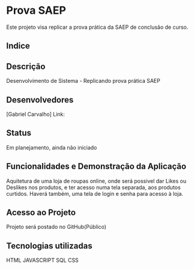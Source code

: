 
# Prova SAEP

Este projeto visa replicar a prova prática da SAEP de conclusão de curso.

## Indice

## Descrição
 Desenvolvimento de Sistema - Replicando prova prática SAEP

## Desenvolvedores
[Gabriel Carvalho] Link:

## Status
Em planejamento, ainda não iniciado

## Funcionalidades e Demonstração da Aplicação
Aquitetura de uma loja de roupas online, onde será possivel dar Likes ou
Deslikes nos produtos, e ter acesso numa tela separada, aos produtos
curtidos. Haverá também, uma tela de login e senha para acesso à loja.


## Acesso ao Projeto
Projeto será postado no GitHub(Público)

## Tecnologias utilizadas
HTML
JAVASCRIPT
SQL
CSS
